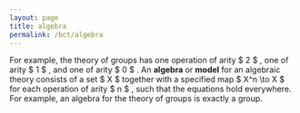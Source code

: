 ```yaml
---
layout: page
title: algebra
permalink: /bct/algebra
---
```

For example, the theory of groups has one operation of arity $ 2 $ , one of arity $ 1 $ , and one of arity $ 0 $ . An **algebra** or **model** for an algebraic theory consists of a set $ X $ together with a specified map $ X^n \to X $ for each operation of arity $ n $ , such that the equations hold everywhere. For example, an algebra for the theory of groups is exactly a group.
